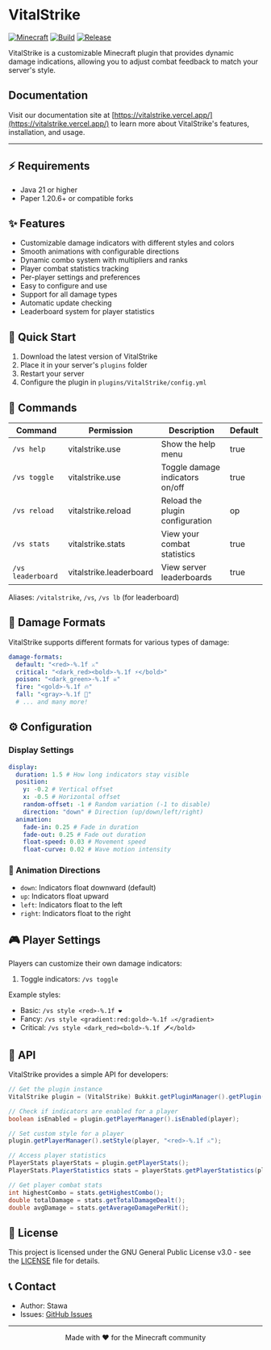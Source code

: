 # VitalStrike

[![Minecraft](https://img.shields.io/badge/Minecraft-1.20+-brightgreen.svg)](https://www.minecraft.net/)
[![Build](https://github.com/Stawa/VitalStrike/actions/workflows/build.yml/badge.svg)](https://github.com/Stawa/VitalStrike/actions/workflows/build.yml)
[![Release](https://img.shields.io/github/v/release/Stawa/VitalStrike?include_prereleases&style=flat)](https://github.com/Stawa/VitalStrike/releases)

VitalStrike is a customizable Minecraft plugin that provides dynamic damage indications, allowing you to adjust combat feedback to match your server's style.

## Documentation

Visit our documentation site at [https://vitalstrike.vercel.app/](https://vitalstrike.vercel.app/) to learn more about VitalStrike's features, installation, and usage.

---

## ⚡ Requirements

- Java 21 or higher
- Paper 1.20.6+ or compatible forks

## ✨ Features

- Customizable damage indicators with different styles and colors
- Smooth animations with configurable directions
- Dynamic combo system with multipliers and ranks
- Player combat statistics tracking
- Per-player settings and preferences
- Easy to configure and use
- Support for all damage types
- Automatic update checking
- Leaderboard system for player statistics

## 🚀 Quick Start

1. Download the latest version of VitalStrike
2. Place it in your server's `plugins` folder
3. Restart your server
4. Configure the plugin in `plugins/VitalStrike/config.yml`

## 📖 Commands

| Command           | Permission              | Description                     | Default |
| ----------------- | ----------------------- | ------------------------------- | ------- |
| `/vs help`        | vitalstrike.use         | Show the help menu              | true    |
| `/vs toggle`      | vitalstrike.use         | Toggle damage indicators on/off | true    |
| `/vs reload`      | vitalstrike.reload      | Reload the plugin configuration | op      |
| `/vs stats`       | vitalstrike.stats       | View your combat statistics     | true    |
| `/vs leaderboard` | vitalstrike.leaderboard | View server leaderboards        | true    |

Aliases: `/vitalstrike`, `/vs`, `/vs lb` (for leaderboard)

## 🎨 Damage Formats

VitalStrike supports different formats for various types of damage:

```yaml
damage-formats:
  default: "<red>-%.1f ⚔"
  critical: "<dark_red><bold>-%.1f ⚡</bold>"
  poison: "<dark_green>-%.1f ☠"
  fire: "<gold>-%.1f 🔥"
  fall: "<gray>-%.1f 💨"
  # ... and many more!
```

## ⚙️ Configuration

### Display Settings

```yaml
display:
  duration: 1.5 # How long indicators stay visible
  position:
    y: -0.2 # Vertical offset
    x: -0.5 # Horizontal offset
    random-offset: -1 # Random variation (-1 to disable)
    direction: "down" # Direction (up/down/left/right)
  animation:
    fade-in: 0.25 # Fade in duration
    fade-out: 0.25 # Fade out duration
    float-speed: 0.03 # Movement speed
    float-curve: 0.02 # Wave motion intensity
```

### 🔄 Animation Directions

- `down`: Indicators float downward (default)
- `up`: Indicators float upward
- `left`: Indicators float to the left
- `right`: Indicators float to the right

## 🎮 Player Settings

Players can customize their own damage indicators:

1. Toggle indicators: `/vs toggle`

Example styles:

- Basic: `/vs style <red>-%.1f ❤`
- Fancy: `/vs style <gradient:red:gold>-%.1f ⚔</gradient>`
- Critical: `/vs style <dark_red><bold>-%.1f 🗡</bold>`

## 🔧 API

VitalStrike provides a simple API for developers:

```java
// Get the plugin instance
VitalStrike plugin = (VitalStrike) Bukkit.getPluginManager().getPlugin("VitalStrike");

// Check if indicators are enabled for a player
boolean isEnabled = plugin.getPlayerManager().isEnabled(player);

// Set custom style for a player
plugin.getPlayerManager().setStyle(player, "<red>-%.1f ⚔");

// Access player statistics
PlayerStats playerStats = plugin.getPlayerStats();
PlayerStats.PlayerStatistics stats = playerStats.getPlayerStatistics(player.getUniqueId());

// Get player combat stats
int highestCombo = stats.getHighestCombo();
double totalDamage = stats.getTotalDamageDealt();
double avgDamage = stats.getAverageDamagePerHit();
```

## 📄 License

This project is licensed under the GNU General Public License v3.0 - see the [LICENSE](LICENSE) file for details.

## 📞 Contact

- Author: Stawa
- Issues: [GitHub Issues](https://github.com/Stawa/VitalStrike/issues)

---

<div align="center">
  Made with ❤️ for the Minecraft community
</div>
